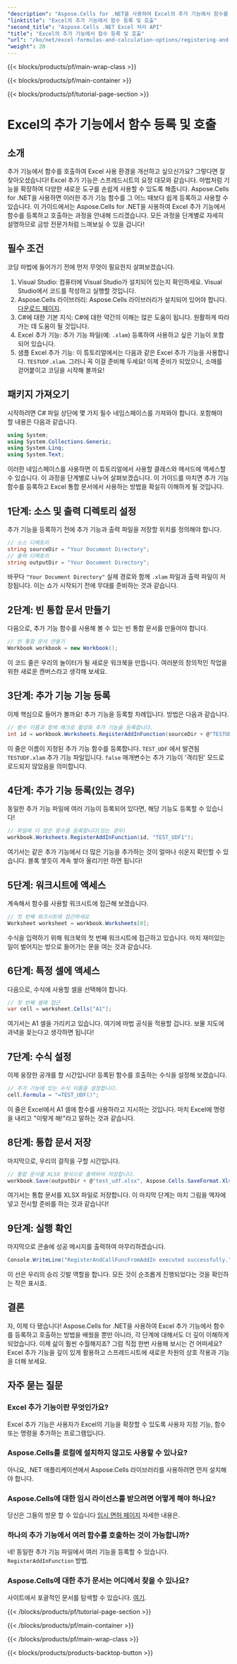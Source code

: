 ```yaml
---
"description": "Aspose.Cells for .NET을 사용하여 Excel의 추가 기능에서 함수를 등록하고 호출하는 방법을 간단한 단계별 자습서를 통해 알아보세요."
"linktitle": "Excel의 추가 기능에서 함수 등록 및 호출"
"second_title": "Aspose.Cells .NET Excel 처리 API"
"title": "Excel의 추가 기능에서 함수 등록 및 호출"
"url": "/ko/net/excel-formulas-and-calculation-options/registering-and-calling-function-from-add-in/"
"weight": 20
---
```


{{< blocks/products/pf/main-wrap-class >}}

{{< blocks/products/pf/main-container >}}

{{< blocks/products/pf/tutorial-page-section >}}

# Excel의 추가 기능에서 함수 등록 및 호출

## 소개
추가 기능에서 함수를 호출하여 Excel 사용 환경을 개선하고 싶으신가요? 그렇다면 잘 찾아오셨습니다! Excel 추가 기능은 스프레드시트의 요정 대모와 같습니다. 마법처럼 기능을 확장하여 다양한 새로운 도구를 손쉽게 사용할 수 있도록 해줍니다. Aspose.Cells for .NET을 사용하면 이러한 추가 기능 함수를 그 어느 때보다 쉽게 등록하고 사용할 수 있습니다. 
이 가이드에서는 Aspose.Cells for .NET을 사용하여 Excel 추가 기능에서 함수를 등록하고 호출하는 과정을 안내해 드리겠습니다. 모든 과정을 단계별로 자세히 설명하므로 금방 전문가처럼 느껴보실 수 있을 겁니다!
## 필수 조건
코딩 마법에 들어가기 전에 먼저 무엇이 필요한지 살펴보겠습니다.
1. Visual Studio: 컴퓨터에 Visual Studio가 설치되어 있는지 확인하세요. Visual Studio에서 코드를 작성하고 실행할 것입니다.
2. Aspose.Cells 라이브러리: Aspose.Cells 라이브러리가 설치되어 있어야 합니다. [다운로드 페이지](https://releases.aspose.com/cells/net/).
3. C#에 대한 기본 지식: C#에 대한 약간의 이해는 많은 도움이 됩니다. 원활하게 따라가는 데 도움이 될 것입니다.
4. Excel 추가 기능: 추가 기능 파일(예: `.xlam`) 등록하여 사용하고 싶은 기능이 포함되어 있습니다.
5. 샘플 Excel 추가 기능: 이 튜토리얼에서는 다음과 같은 Excel 추가 기능을 사용합니다. `TESTUDF.xlam`. 그러니 꼭 이걸 준비해 두세요!
이제 준비가 되었으니, 소매를 걷어붙이고 코딩을 시작해 볼까요!
## 패키지 가져오기
시작하려면 C# 파일 상단에 몇 가지 필수 네임스페이스를 가져와야 합니다. 포함해야 할 내용은 다음과 같습니다.
```csharp
using System;
using System.Collections.Generic;
using System.Linq;
using System.Text;
```
이러한 네임스페이스를 사용하면 이 튜토리얼에서 사용할 클래스와 메서드에 액세스할 수 있습니다.
이 과정을 단계별로 나누어 살펴보겠습니다. 이 가이드를 마치면 추가 기능 함수를 등록하고 Excel 통합 문서에서 사용하는 방법을 확실히 이해하게 될 것입니다.
## 1단계: 소스 및 출력 디렉토리 설정
추가 기능을 등록하기 전에 추가 기능과 출력 파일을 저장할 위치를 정의해야 합니다.
```csharp
// 소스 디렉토리
string sourceDir = "Your Document Directory";
// 출력 디렉토리
string outputDir = "Your Document Directory";
```
바꾸다 `"Your Document Directory"` 실제 경로와 함께 `.xlam` 파일과 출력 파일이 저장됩니다. 이는 쇼가 시작되기 전에 무대를 준비하는 것과 같습니다.
## 2단계: 빈 통합 문서 만들기
다음으로, 추가 기능 함수를 사용해 볼 수 있는 빈 통합 문서를 만들어야 합니다.
```csharp
// 빈 통합 문서 만들기
Workbook workbook = new Workbook();
```
이 코드 줄은 우리의 놀이터가 될 새로운 워크북을 만듭니다. 여러분의 창의적인 작업을 위한 새로운 캔버스라고 생각해 보세요.
## 3단계: 추가 기능 기능 등록
이제 핵심으로 들어가 볼까요! 추가 기능을 등록할 차례입니다. 방법은 다음과 같습니다.
```csharp
// 함수 이름과 함께 매크로 활성화 추가 기능을 등록합니다.
int id = workbook.Worksheets.RegisterAddInFunction(sourceDir + @"TESTUDF.xlam", "TEST_UDF", false);
```
이 줄은 이름이 지정된 추가 기능 함수를 등록합니다. `TEST_UDF` 에서 발견됨 `TESTUDF.xlam` 추가 기능 파일입니다. `false` 매개변수는 추가 기능이 '격리된' 모드로 로드되지 않았음을 의미합니다. 
## 4단계: 추가 기능 등록(있는 경우)
동일한 추가 기능 파일에 여러 기능이 등록되어 있다면, 해당 기능도 등록할 수 있습니다!
```csharp
// 파일에 더 많은 함수를 등록합니다(있는 경우)
workbook.Worksheets.RegisterAddInFunction(id, "TEST_UDF1");
```
여기서는 같은 추가 기능에서 더 많은 기능을 추가하는 것이 얼마나 쉬운지 확인할 수 있습니다. 블록 쌓듯이 계속 쌓아 올리기만 하면 됩니다!
## 5단계: 워크시트에 액세스
계속해서 함수를 사용할 워크시트에 접근해 보겠습니다. 
```csharp
// 첫 번째 워크시트에 접근하세요
Worksheet worksheet = workbook.Worksheets[0];
```
수식을 입력하기 위해 워크북의 첫 번째 워크시트에 접근하고 있습니다. 마치 재미있는 일이 벌어지는 방으로 들어가는 문을 여는 것과 같습니다.
## 6단계: 특정 셀에 액세스
다음으로, 수식에 사용할 셀을 선택해야 합니다. 
```csharp
// 첫 번째 셀에 접근
var cell = worksheet.Cells["A1"];
```
여기서는 A1 셀을 가리키고 있습니다. 여기에 마법 공식을 적용할 겁니다. 보물 지도에 과녁을 꽂는다고 생각하면 됩니다!
## 7단계: 수식 설정
이제 웅장한 공개를 할 시간입니다! 등록된 함수를 호출하는 수식을 설정해 보겠습니다.
```csharp
// 추가 기능에 있는 수식 이름을 설정합니다.
cell.Formula = "=TEST_UDF()";
```
이 줄은 Excel에서 A1 셀에 함수를 사용하라고 지시하는 것입니다. 마치 Excel에 명령을 내리고 "이렇게 해!"라고 말하는 것과 같습니다.
## 8단계: 통합 문서 저장
마지막으로, 우리의 걸작을 구할 시간입니다.
```csharp
// 통합 문서를 XLSX 형식으로 출력하여 저장합니다.
workbook.Save(outputDir + @"test_udf.xlsx", Aspose.Cells.SaveFormat.Xlsx);
```
여기서는 통합 문서를 XLSX 파일로 저장합니다. 이 마지막 단계는 마치 그림을 액자에 넣고 전시할 준비를 하는 것과 같습니다!
## 9단계: 실행 확인
마지막으로 콘솔에 성공 메시지를 출력하여 마무리하겠습니다.
```csharp
Console.WriteLine("RegisterAndCallFuncFromAddIn executed successfully.");
```
이 선은 우리의 승리 깃발 역할을 합니다. 모든 것이 순조롭게 진행되었다는 것을 확인하는 작은 표시죠.
## 결론 
자, 이제 다 됐습니다! Aspose.Cells for .NET을 사용하여 Excel 추가 기능에서 함수를 등록하고 호출하는 방법을 배웠을 뿐만 아니라, 각 단계에 대해서도 더 깊이 이해하게 되었습니다. 이제 삶이 훨씬 수월해지죠? 그럼 직접 한번 사용해 보시는 건 어떠세요? Excel 추가 기능을 깊이 있게 활용하고 스프레드시트에 새로운 차원의 상호 작용과 기능을 더해 보세요.
## 자주 묻는 질문
### Excel 추가 기능이란 무엇인가요?  
Excel 추가 기능은 사용자가 Excel의 기능을 확장할 수 있도록 사용자 지정 기능, 함수 또는 명령을 추가하는 프로그램입니다.
### Aspose.Cells를 로컬에 설치하지 않고도 사용할 수 있나요?  
아니요, .NET 애플리케이션에서 Aspose.Cells 라이브러리를 사용하려면 먼저 설치해야 합니다.
### Aspose.Cells에 대한 임시 라이선스를 받으려면 어떻게 해야 하나요?  
당신은 그들의 방문 할 수 있습니다 [임시 면허 페이지](https://purchase.aspose.com/temporary-license/) 자세한 내용은.
### 하나의 추가 기능에서 여러 함수를 호출하는 것이 가능합니까?  
네! 동일한 추가 기능 파일에서 여러 기능을 등록할 수 있습니다. `RegisterAddInFunction` 방법.
### Aspose.Cells에 대한 추가 문서는 어디에서 찾을 수 있나요?  
사이트에서 포괄적인 문서를 탐색할 수 있습니다. [여기](https://reference.aspose.com/cells/net/).

{{< /blocks/products/pf/tutorial-page-section >}}

{{< /blocks/products/pf/main-container >}}

{{< /blocks/products/pf/main-wrap-class >}}

{{< blocks/products/products-backtop-button >}}